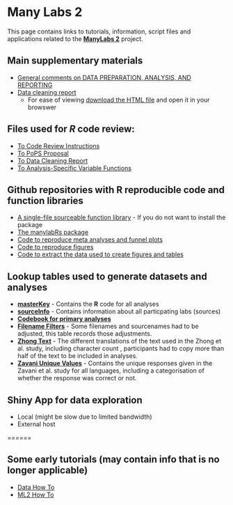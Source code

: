 # **Many Labs 2**

This page contains links to tutorials, information, script files and applications related to the [**ManyLabs 2**](https://osf.io/8cd4r/) project.


## Main supplementary materials

* [General comments on DATA PREPARATION, ANALYSIS, AND REPORTING](https://docs.google.com/document/d/1beUHUZJpOl4B9E_pxI_ff8m4QitjxJFE5slwYk8HKiI/edit?ts=59a96a2a)
* [Data cleaning report](https://github.com/FredHasselman/manylabRs/blob/master/ManyLabs2/Script%20-%20Data%20Cleaning/ML2_data_cleaning.md)
    - For ease of viewing [download the HTML file](https://raw.githubusercontent.com/FredHasselman/manylabRs/master/ManyLabs2/Script%20-%20Data%20Cleaning/ML2_data_cleaning.html) and open it in your browswer

## Files used for *R* code review:

* [To Code Review Instructions](http://fredhasselman.com/other/ML2/ML2_RcodeReview.html)
* [To PoPS Proposal](http://fredhasselman.com/other/ML2/ML2_PoPS_proposal.html)
* [To Data Cleaning Report](http://fredhasselman.com/other/ML2/ML2_data_cleaning.html)
* [To Analysis-Specific Variable Functions](http://fredhasselman.com/other/ML2/ML2_varfuns.html)
    
## Github repositories with **R** reproducible code and function libraries

* [A single-file sourceable function library]() - If you do not want to install the package
* [The manylabRs package](https://github.com/FredHasselman/manylabRs/ManyLabs2/pkg)
* [Code to reproduce meta analyses and funnel plots](https://github.com/FredHasselman/manylabRs/tree/master/ManyLabs2/Script%20-%20Meta%20analyses)
* [Code to reproduce figures](https://github.com/FredHasselman/manylabRs/tree/master/ManyLabs2/Script%20-%20Figures)
* [Code to extract the data used to create figures and tables](https://github.com/FredHasselman/manylabRs/tree/master/ManyLabs2/Script%20-%20Generate%20Figure%20and%20Table%20data)

## Lookup tables used to generate datasets and analyses

* [**masterKey**](https://docs.google.com/spreadsheets/d/1fqK3WHwFPMIjNVVvmxpMEjzUETftq_DmP5LzEhXxUHA/edit?usp=sharing) - Contains the **R** code for all analyses
* [**sourceInfo**](https://docs.google.com/spreadsheets/d/1Qn_kVkVGwffBAmhAbpgrTjdxKLP1bb2chHjBMVyGl1s/edit?usp=sharing) - Contains information about all particpating labs (sources)
* [**Codebook for primary analyses**](https://docs.google.com/spreadsheets/d/1DK2YrekUsfCFcgxyUnIy4-5oyunne8lk7i8CcsWWw9w/edit?usp=sharing)
* [**Filename Filters**](https://docs.google.com/spreadsheets/d/1OLKcyyoYfPds5s4wRpqzXU3lACFr94Ve-cR2l_zodtU/edit?usp=sharing) - Some filenames and sourcenames had to be adjusted, this table records those adjustments.
* [**Zhong Text**](https://docs.google.com/spreadsheets/d/1J9I1JVTQqCrC7x5gz3TzA7sUCvjKJGfz0nh8EgfVAVs/edit?usp=sharing) - The different translations of the text used in the Zhong et al. study, including character count , participants had to copy more than half of the text to be included in analyses.
* [**Zavani Unique Values**](https://docs.google.com/spreadsheets/d/1aJJcCk8UvefbSAIePhmh6kEolOc5RwwB3cC_hBtrH5c/edit?usp=sharing) - Contains the unique responses given in the Zavani et al. study for all languages, including a categorisation of whether the response was correct or not.

     
## Shiny App for data exploration
     
* Local (might be slow due to limited bandwidth)
* External host


======

## Some early tutorials (may contain info that is no longer applicable)    
    
* [Data How To](http://fredhasselman.com/other/ML2/ML2_DataHowTo.html)
* [ML2 How To](http://fredhasselman.com/other/ML2/ML2_HowTo.html)

     
